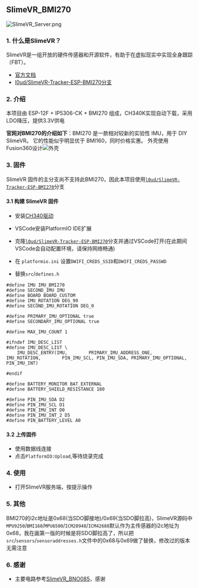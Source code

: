 ## **SlimeVR_BMI270**
![SlimeVR_Server.png](https://image.lceda.cn/oshwhub/f2e35224d06b4dde9bd27ad48a2b8369.png)

### **1. 什么是SlimeVR？**
SlimeVR是一组开放的硬件传感器和开源软件，有助于在虚拟现实中实现全身跟踪（FBT）。
- [官方文档](https://docs.slimevr.dev/)
- [l0ud/SlimeVR-Tracker-ESP-BMI270分支](https://github.com/l0ud/SlimeVR-Tracker-ESP-BMI270)

### **2. 介绍**
本项目由 ESP-12F + IP5306-CK + BMI270 组成，CH340K实现自动下载，采用LDO降压，提供3.3V供电

**官网对BMI270的介绍如下**：BMI270 是一款相对较新的实验性 IMU，用于 DIY SlimeVR。 它的性能似乎明显优于 BMI160，同时价格实惠。
外壳使用Fusion360设计![外壳](./IMG/Assembly.gif)

### **3. 固件**
SlimeVR 固件的主分支尚不支持此BMI270，因此本项目使用[``` l0ud/SlimeVR-Tracker-ESP-BMI270 ```](https://github.com/l0ud/SlimeVR-Tracker-ESP-BMI270)分支

#### 3.1 **构建 SlimeVR 固件**
- 安装[CH340驱动](https://cdn.sparkfun.com/assets/learn_tutorials/8/4/4/CH341SER.EXE)
- VSCode安装PlatformIO IDE扩展

- 克隆[``` l0ud/SlimeVR-Tracker-ESP-BMI270 ```](https://github.com/l0ud/SlimeVR-Tracker-ESP-BMI270)分支并通过VSCode打开(在此期间VSCode会自动配置环境，请保持网络畅通)
- 在 ```platformio.ini``` 设置```DWIFI_CREDS_SSID```和```DWIFI_CREDS_PASSWD```
- 替换```src```/```defines.h```

```
#define IMU IMU_BMI270
#define SECOND_IMU IMU
#define BOARD BOARD_CUSTOM
#define IMU_ROTATION DEG_90
#define SECOND_IMU_ROTATION DEG_0

#define PRIMARY_IMU_OPTIONAL true
#define SECONDARY_IMU_OPTIONAL true

#define MAX_IMU_COUNT 1

#ifndef IMU_DESC_LIST
#define IMU_DESC_LIST \
    IMU_DESC_ENTRY(IMU,        PRIMARY_IMU_ADDRESS_ONE,   IMU_ROTATION,        PIN_IMU_SCL, PIN_IMU_SDA, PRIMARY_IMU_OPTIONAL,   PIN_IMU_INT) 

#endif

#define BATTERY_MONITOR BAT_EXTERNAL
#define BATTERY_SHIELD_RESISTANCE 180

#define PIN_IMU_SDA D2
#define PIN_IMU_SCL D1
#define PIN_IMU_INT D0
#define PIN_IMU_INT_2 D5
#define PIN_BATTERY_LEVEL A0
```
#### 3.2 **上传固件**
- 使用数据线连接
- 点击```PlatformIO:Upload```,等待烧录完成

### 4. **使用**
- 打开SlimeVR服务端，按提示操作

### 5. **其他**
BMI270的i2c地址是0x68(当SDO脚接地)/0x69(当SDO脚拉高)，SlimeVR源码中```MPU9250```/```BMI160```/```MPU6500```/```ICM20948```/```ICM42688```默认作为主传感器的i2c地址为0x68，我在画第一版的时候是将SDO脚拉高了，所以把```src```/```sensors```/```sensoraddresses.h```文件中的0x68与0x69做了替换，修改过的版本无需注意

###  6. **感谢**
- 主要电路参考[SlimeVR_BNO085](https://oshwhub.com/myzhazha/slimevr)，感谢
